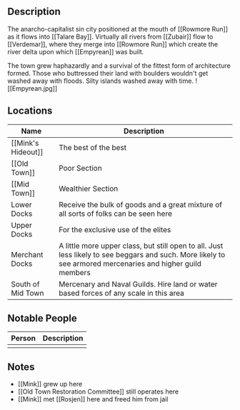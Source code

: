 ## Description
The anarcho-capitalist sin city positioned at the mouth of [[Rowmore Run]] as it flows into [[Talare Bay]]. Virtually all rivers from [[Zubair]] flow to [[Verdemar]], where they merge into [[Rowmore Run]] which create the river delta upon which [[Empyrean]] was built.

The town grew haphazardly and a survival of the fittest form of architecture formed. Those who buttressed their land with boulders wouldn't get washed away with floods. Silty islands washed away with time.
![[Empyrean.jpg]]
## Locations
| Name               | Description |
| ------------------ | ----------- |
| [[Mink's Hideout]] |  The best of the best           |
| [[Old Town]]       |    Poor Section         |
| [[Mid Town]]       |            Wealthier Section |
| Lower Docks        |           Receive the bulk of goods and a great mixture of all sorts of folks can be seen here |
| Upper Docks        |   For the exclusive use of the elites          |
| Merchant Docks     |  A little more upper class, but still open to all. Just less likely to see beggars and such. More likely to see armored mercenaries and higher guild members           |
| South of Mid Town                   |    Mercenary and Naval Guilds. Hire land or water based forces of any scale in this area         |

## Notable People
| Person | Description |
| ------ | ----------- |
|        |             |

## Notes
* [[Mink]] grew up here
* [[Old Town Restoration Committee]] still operates here
* [[Mink]] met [[Rosjen]] here and freed him from jail